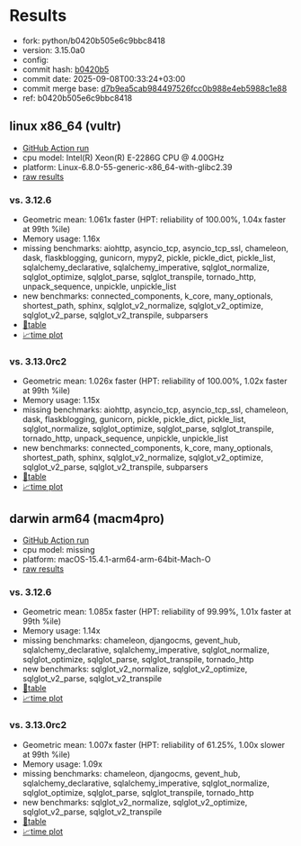 # Results

- fork: python/b0420b505e6c9bbc8418
- version: 3.15.0a0
- config: 
- commit hash: [b0420b5](https://github.com/python/cpython/commit/b0420b5)
- commit date: 2025-09-08T00:33:24+03:00
- commit merge base: [d7b9ea5cab984497526fcc0b988e4eb5988c1e88](https://github.com/python/cpython/commit/d7b9ea5cab984497526fcc0b988e4eb5988c1e88)
- ref: b0420b505e6c9bbc8418

## linux x86_64 (vultr)

- [GitHub Action run](https://github.com/facebookexperimental/free-threading-benchmarking/actions/runs/17536070233)
- cpu model: Intel(R) Xeon(R) E-2286G CPU @ 4.00GHz
- platform: Linux-6.8.0-55-generic-x86_64-with-glibc2.39
- [raw results](bm-20250908-vultr-x86_64-python-b0420b505e6c9bbc8418-3.15.0a0-b0420b5.json)

### vs. 3.12.6

- Geometric mean: 1.061x faster (HPT: reliability of 100.00%, 1.04x faster at 99th %ile)
- Memory usage: 1.16x
- missing benchmarks: aiohttp, asyncio_tcp, asyncio_tcp_ssl, chameleon, dask, flaskblogging, gunicorn, mypy2, pickle, pickle_dict, pickle_list, sqlalchemy_declarative, sqlalchemy_imperative, sqlglot_normalize, sqlglot_optimize, sqlglot_parse, sqlglot_transpile, tornado_http, unpack_sequence, unpickle, unpickle_list
- new benchmarks: connected_components, k_core, many_optionals, shortest_path, sphinx, sqlglot_v2_normalize, sqlglot_v2_optimize, sqlglot_v2_parse, sqlglot_v2_transpile, subparsers
- [📄table](bm-20250908-vultr-x86_64-python-b0420b505e6c9bbc8418-3.15.0a0-b0420b5-vs-3.12.6.md)
- [📈time plot](bm-20250908-vultr-x86_64-python-b0420b505e6c9bbc8418-3.15.0a0-b0420b5-vs-3.12.6.svg)

### vs. 3.13.0rc2

- Geometric mean: 1.026x faster (HPT: reliability of 100.00%, 1.02x faster at 99th %ile)
- Memory usage: 1.15x
- missing benchmarks: aiohttp, asyncio_tcp, asyncio_tcp_ssl, chameleon, dask, flaskblogging, gunicorn, pickle, pickle_dict, pickle_list, sqlglot_normalize, sqlglot_optimize, sqlglot_parse, sqlglot_transpile, tornado_http, unpack_sequence, unpickle, unpickle_list
- new benchmarks: connected_components, k_core, many_optionals, shortest_path, sphinx, sqlglot_v2_normalize, sqlglot_v2_optimize, sqlglot_v2_parse, sqlglot_v2_transpile, subparsers
- [📄table](bm-20250908-vultr-x86_64-python-b0420b505e6c9bbc8418-3.15.0a0-b0420b5-vs-3.13.0rc2.md)
- [📈time plot](bm-20250908-vultr-x86_64-python-b0420b505e6c9bbc8418-3.15.0a0-b0420b5-vs-3.13.0rc2.svg)

## darwin arm64 (macm4pro)

- [GitHub Action run](https://github.com/facebookexperimental/free-threading-benchmarking/actions/runs/17536070233)
- cpu model: missing
- platform: macOS-15.4.1-arm64-arm-64bit-Mach-O
- [raw results](bm-20250908-macm4pro-arm64-python-b0420b505e6c9bbc8418-3.15.0a0-b0420b5.json)

### vs. 3.12.6

- Geometric mean: 1.085x faster (HPT: reliability of 99.99%, 1.01x faster at 99th %ile)
- Memory usage: 1.14x
- missing benchmarks: chameleon, djangocms, gevent_hub, sqlalchemy_declarative, sqlalchemy_imperative, sqlglot_normalize, sqlglot_optimize, sqlglot_parse, sqlglot_transpile, tornado_http
- new benchmarks: sqlglot_v2_normalize, sqlglot_v2_optimize, sqlglot_v2_parse, sqlglot_v2_transpile
- [📄table](bm-20250908-macm4pro-arm64-python-b0420b505e6c9bbc8418-3.15.0a0-b0420b5-vs-3.12.6.md)
- [📈time plot](bm-20250908-macm4pro-arm64-python-b0420b505e6c9bbc8418-3.15.0a0-b0420b5-vs-3.12.6.svg)

### vs. 3.13.0rc2

- Geometric mean: 1.007x faster (HPT: reliability of 61.25%, 1.00x slower at 99th %ile)
- Memory usage: 1.09x
- missing benchmarks: chameleon, djangocms, gevent_hub, sqlalchemy_declarative, sqlalchemy_imperative, sqlglot_normalize, sqlglot_optimize, sqlglot_parse, sqlglot_transpile, tornado_http
- new benchmarks: sqlglot_v2_normalize, sqlglot_v2_optimize, sqlglot_v2_parse, sqlglot_v2_transpile
- [📄table](bm-20250908-macm4pro-arm64-python-b0420b505e6c9bbc8418-3.15.0a0-b0420b5-vs-3.13.0rc2.md)
- [📈time plot](bm-20250908-macm4pro-arm64-python-b0420b505e6c9bbc8418-3.15.0a0-b0420b5-vs-3.13.0rc2.svg)

